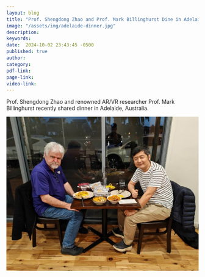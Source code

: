 ```yaml
---
layout: blog
title: "Prof. Shengdong Zhao and Prof. Mark Billinghurst Dine in Adelaide"
image: "/assets/img/adelaide-dinner.jpg"
description:
keywords: 
date:  2024-10-02 23:43:45 -0500
published: true
author:
category:
pdf-link:
page-link:
video-link:
---
```

Prof. Shengdong Zhao and renowned AR/VR researcher Prof. Mark Billinghurst recently shared dinner in Adelaide, Australia.

![Alt text](/assets/img/adelaide-dinner.jpg " ")
